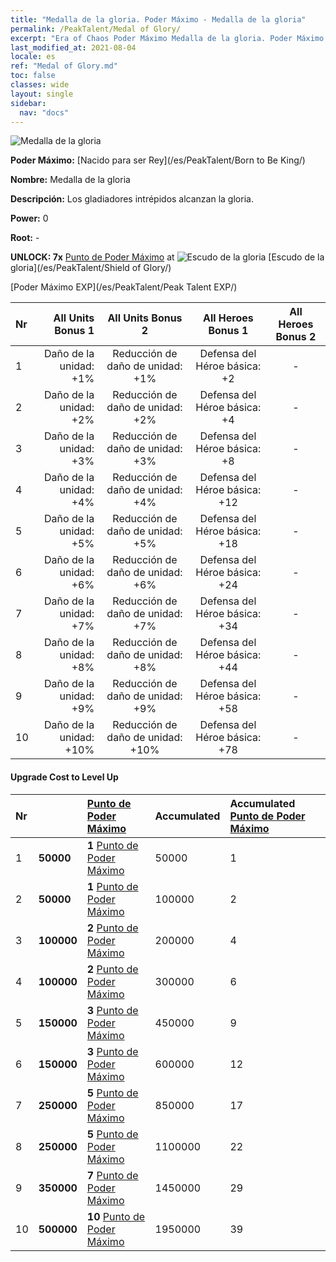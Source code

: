 ```yaml
---
title: "Medalla de la gloria. Poder Máximo - Medalla de la gloria"
permalink: /PeakTalent/Medal of Glory/
excerpt: "Era of Chaos Poder Máximo Medalla de la gloria. Poder Máximo Medalla de la gloria. Medalla de la gloria"
last_modified_at: 2021-08-04
locale: es
ref: "Medal of Glory.md"
toc: false
classes: wide
layout: single
sidebar:
  nav: "docs"
---
```


  ![Medalla de la gloria](/images/pt/talent_4203.png)

  **Poder Máximo:** [Nacido para ser Rey](/es/PeakTalent/Born to Be King/)

  **Nombre:** Medalla de la gloria

  **Descripción:** Los gladiadores intrépidos alcanzan la gloria.

  **Power:** 0

  **Root:** -

  **UNLOCK: 7x** [Punto de Poder Máximo](/ItemsES/con_934/) at ![Escudo de la gloria](/images/pt/talent_4202.png) [Escudo de la gloria](/es/PeakTalent/Shield of Glory/)

  [Poder Máximo EXP](/es/PeakTalent/Peak Talent EXP/)

  | Nr | All Units Bonus 1 | All Units Bonus 2 | All Heroes Bonus 1 | All Heroes Bonus 2 |
  |:---|--------------:|:-------------:|:-------------:|:-------------:|
  | 1 | Daño de la unidad: +1% | Reducción de daño de unidad: +1% | Defensa del Héroe básica: +2 | - |
  | 2 | Daño de la unidad: +2% | Reducción de daño de unidad: +2% | Defensa del Héroe básica: +4 | - |
  | 3 | Daño de la unidad: +3% | Reducción de daño de unidad: +3% | Defensa del Héroe básica: +8 | - |
  | 4 | Daño de la unidad: +4% | Reducción de daño de unidad: +4% | Defensa del Héroe básica: +12 | - |
  | 5 | Daño de la unidad: +5% | Reducción de daño de unidad: +5% | Defensa del Héroe básica: +18 | - |
  | 6 | Daño de la unidad: +6% | Reducción de daño de unidad: +6% | Defensa del Héroe básica: +24 | - |
  | 7 | Daño de la unidad: +7% | Reducción de daño de unidad: +7% | Defensa del Héroe básica: +34 | - |
  | 8 | Daño de la unidad: +8% | Reducción de daño de unidad: +8% | Defensa del Héroe básica: +44 | - |
  | 9 | Daño de la unidad: +9% | Reducción de daño de unidad: +9% | Defensa del Héroe básica: +58 | - |
  | 10 | Daño de la unidad: +10% | Reducción de daño de unidad: +10% | Defensa del Héroe básica: +78 | - |


#### Upgrade Cost to Level Up

  | Nr | <i class="fas fa-coins"/> | [Punto de Poder Máximo](/ItemsES/con_934/) | Accumulated <i class="fas fa-coins"/> | Accumulated [Punto de Poder Máximo](/ItemsES/con_934/) |
  |:---|:--------------|:-------------|:-------------|:-------------|
  | 1 | **50000** | **1** [Punto de Poder Máximo](/ItemsES/con_934/) | 50000 | 1 |
  | 2 | **50000** | **1** [Punto de Poder Máximo](/ItemsES/con_934/) | 100000 | 2 |
  | 3 | **100000** | **2** [Punto de Poder Máximo](/ItemsES/con_934/) | 200000 | 4 |
  | 4 | **100000** | **2** [Punto de Poder Máximo](/ItemsES/con_934/) | 300000 | 6 |
  | 5 | **150000** | **3** [Punto de Poder Máximo](/ItemsES/con_934/) | 450000 | 9 |
  | 6 | **150000** | **3** [Punto de Poder Máximo](/ItemsES/con_934/) | 600000 | 12 |
  | 7 | **250000** | **5** [Punto de Poder Máximo](/ItemsES/con_934/) | 850000 | 17 |
  | 8 | **250000** | **5** [Punto de Poder Máximo](/ItemsES/con_934/) | 1100000 | 22 |
  | 9 | **350000** | **7** [Punto de Poder Máximo](/ItemsES/con_934/) | 1450000 | 29 |
  | 10 | **500000** | **10** [Punto de Poder Máximo](/ItemsES/con_934/) | 1950000 | 39 |
